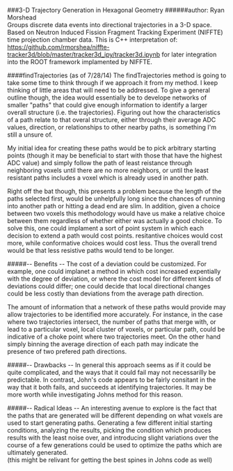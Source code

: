 ###3-D Trajectory Generation in Hexagonal Geometry
######author: Ryan Morshead  
Groups discrete data events into directional trajectories in a 3-D space.
Based on Neutron Induced Fission Fragment Tracking Experiment (NIFFTE) time projection chamber data.
This is C++ interpretation of:
https://github.com/rmorshea/niffte-tracker3d/blob/master/tracker3d_ipy/tracker3d.ipynb
for later integration into the ROOT framework implamented by NIFFTE.

####findTrajectories (as of 7/28/14)
The findTrajectories method is going to take some time to think through if we approach it from my method.
I keep thinking of little areas that will need to be addressed. To give a general outline though,
the idea would essentially be to develope networks of smaller "paths" that could give enough information
to identify a larger overall structure (i.e. the trajectories). Figuring out how the characteristics
of a path relate to that overal structure, either through their average ADC values, direction, or relationships
to other nearby paths, is something I'm still a unsure of.

My initial idea for creating these paths would be to pick arbitrary starting points (though it may be
beneficial to start with those that have the highest ADC value) and simply follow the path of least reistance
through neighboring voxels until there are no more neighbors, or until the least resistant paths includes
a voxel which is already used in another path.

Right off the bat though, this presents a problem because the length of the paths selected first, would be
unhelpfully long since the chances of running into another path or hitting a dead end are slim. In addition,
given a choice between two voxels this methodology would have us make a relative choice between them regardless
of whether either was actually a good choice. To solve this, one could implament a sort of point system in which
each decision to extend a path would cost points. resitantive choices would cost more, while conformative choices
would cost less. Thus the overall trend would be that less resistive paths would tend to be longer.

#####-- Benefits --
The cost of a deviation could be customized. For example, one could implanet a method in which cost increased
expentially with the degree of deviation, or where the cost model for different kinds of deviations could
differ; one could decide that local directional changes could be less costly than deviations from the average path
direction.

The amount of information that a network of these paths would provide may allow trajectories to be identified
more accurately. For instance, in the case where two trajectories intersect, the number of paths that
merge with, or lead to a particular voxel, local cluster of voxels, or particular path, could be indicative of a choke
point where two trajectories meet. On the other hand simply binning the average direction of each path may
indicate the presence of two prefered path directions.

#####-- Drawbacks --
In general this approach seems as if it could be quite complicated, and the ways that it could fail may
not necessarilly be predictable. In contrast, John's code appears to be fairly consitant in the way that it
both fails, and succeeds at identifying trajectories. It may be more worth while investigating Johns method for
this reason.

#####-- Radical Ideas --
An interesting avenue to explore is the fact that the paths that are generated will be different depending on
what voxels are used to start generating paths. Generating a few different initial starting conditions, analyzing
the results, picking the condition which produces results with the least noise over, and introducing slight
variations over the course of a few generations could be used to optimize the paths which are ultimately generated.  
(this might be relivant for getting the best spines in Johns code as well)
